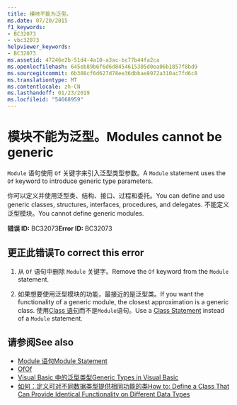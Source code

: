 ```yaml
---
title: 模块不能为泛型。
ms.date: 07/20/2015
f1_keywords:
- BC32073
- vbc32073
helpviewer_keywords:
- BC32073
ms.assetid: 47246e2b-51d4-4a10-a3ac-bc77b44fa2ca
ms.openlocfilehash: 645eb89b6f6d6d8454615305d0ea06b1857f8bd9
ms.sourcegitcommit: 6b308cf6d627d78ee36dbbae8972a310ac7fd6c8
ms.translationtype: MT
ms.contentlocale: zh-CN
ms.lasthandoff: 01/23/2019
ms.locfileid: "54668959"
---
```

# <a name="modules-cannot-be-generic"></a><span data-ttu-id="f98b6-102">模块不能为泛型。</span><span class="sxs-lookup"><span data-stu-id="f98b6-102">Modules cannot be generic</span></span>
<span data-ttu-id="f98b6-103">`Module` 语句使用 `Of` 关键字来引入泛型类型参数。</span><span class="sxs-lookup"><span data-stu-id="f98b6-103">A `Module` statement uses the `Of` keyword to introduce generic type parameters.</span></span>  
  
 <span data-ttu-id="f98b6-104">你可以定义并使用泛型类、结构、接口、过程和委托。</span><span class="sxs-lookup"><span data-stu-id="f98b6-104">You can define and use generic classes, structures, interfaces, procedures, and delegates.</span></span> <span data-ttu-id="f98b6-105">不能定义泛型模块。</span><span class="sxs-lookup"><span data-stu-id="f98b6-105">You cannot define generic modules.</span></span>  
  
 <span data-ttu-id="f98b6-106">**错误 ID:** BC32073</span><span class="sxs-lookup"><span data-stu-id="f98b6-106">**Error ID:** BC32073</span></span>  
  
## <a name="to-correct-this-error"></a><span data-ttu-id="f98b6-107">更正此错误</span><span class="sxs-lookup"><span data-stu-id="f98b6-107">To correct this error</span></span>  
  
1.  <span data-ttu-id="f98b6-108">从 `Of` 语句中删除 `Module` 关键字。</span><span class="sxs-lookup"><span data-stu-id="f98b6-108">Remove the `Of` keyword from the `Module` statement.</span></span>  
  
2.  <span data-ttu-id="f98b6-109">如果想要使用泛型模块的功能，最接近的是泛型类。</span><span class="sxs-lookup"><span data-stu-id="f98b6-109">If you want the functionality of a generic module, the closest approximation is a generic class.</span></span> <span data-ttu-id="f98b6-110">使用[Class 语句](../../visual-basic/language-reference/statements/class-statement.md)而不是`Module`语句。</span><span class="sxs-lookup"><span data-stu-id="f98b6-110">Use a [Class Statement](../../visual-basic/language-reference/statements/class-statement.md) instead of a `Module` statement.</span></span>  
  
## <a name="see-also"></a><span data-ttu-id="f98b6-111">请参阅</span><span class="sxs-lookup"><span data-stu-id="f98b6-111">See also</span></span>
- [<span data-ttu-id="f98b6-112">Module 语句</span><span class="sxs-lookup"><span data-stu-id="f98b6-112">Module Statement</span></span>](../../visual-basic/language-reference/statements/module-statement.md)
- [<span data-ttu-id="f98b6-113">Of</span><span class="sxs-lookup"><span data-stu-id="f98b6-113">Of</span></span>](../../visual-basic/language-reference/statements/of-clause.md)
- [<span data-ttu-id="f98b6-114">Visual Basic 中的泛型类型</span><span class="sxs-lookup"><span data-stu-id="f98b6-114">Generic Types in Visual Basic</span></span>](../../visual-basic/programming-guide/language-features/data-types/generic-types.md)
- [<span data-ttu-id="f98b6-115">如何：定义可对不同数据类型提供相同功能的类</span><span class="sxs-lookup"><span data-stu-id="f98b6-115">How to: Define a Class That Can Provide Identical Functionality on Different Data Types</span></span>](../../visual-basic/programming-guide/language-features/data-types/how-to-define-a-class-that-can-provide-identical-functionality.md)
